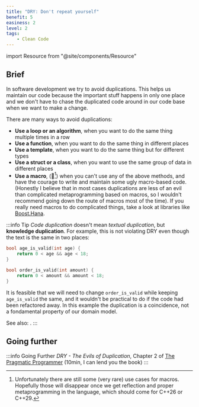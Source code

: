 ```yaml
---
title: "DRY: Don't repeat yourself"
benefit: 5
easiness: 2
level: 2
tags:
    - Clean Code
---
```

import Resource from "@site/components/Resource"

## Brief

In software development we try to avoid duplications. This helps us maintain our code because the important stuff happens in only one place and we don't have to chase the duplicated code around in our code base when we want to make a change.

There are many ways to avoid duplications:

- **Use a loop or an algorithm**, when you want to do the same thing multiple times in a row
- **Use a function**, when you want to do the same thing in different places
- **Use a template**, when you want to do the same thing but for different types
- **Use a struct or a class**, when you want to use the same group of data in different places
- **Use a macro**, (😬[^1]) when you can't use any of the above methods, and have the courage to write and maintain some ugly macro-based code. (Honestly I believe that in most cases duplications are less of an evil than complicated metaprogramming based on macros, so I wouldn't recommend going down the route of macros most of the time). If you really need macros to do complicated things, take a look at libraries like [Boost.Hana](https://www.boost.org/doc/libs/1_61_0/libs/hana/doc/html/index.html).

[^1]: Unfortunately there are still some (very rare) use cases for macros. Hopefully those will disappear once we get reflection and proper metaprogramming in the language, which should come for C++26 or C++29.

:::info Tip
*Code duplication* doesn't mean *textual duplication*, but **knowledge duplication**.
For example, this is not violating DRY even though the text is the same in two places:
```cpp
bool age_is_valid(int age) {
    return 0 < age && age < 18;
}

bool order_is_valid(int amount) {
    return 0 < amount && amount < 18;
}
```

It is feasible that we will need to change `order_is_valid` while keeping `age_is_valid` the same, and it wouldn't be practical to do if the code had been refactored away. In this example the duplication is a coincidence, not a fondamental property of our domain model.

See also: <Resource title="SOLID, Revisited" author="Tony Van Eerd" link="https://youtu.be/glYq-dvgby4?t=4157" duration="6min"/>.
:::

## Going further

:::info Going Further
*DRY - The Evils of Duplication*, Chapter 2 of [The Pragmatic Programmer](https://pragprog.com/titles/tpp20/the-pragmatic-programmer-20th-anniversary-edition/) (10min, I can lend you the book)
:::